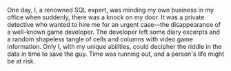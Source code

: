 One day, I, a renowned SQL expert, was minding my own business in my office when suddenly, there was a knock on my door. 
It was a private detective who wanted to hire me for an urgent case—the disappearance of a well-known game developer. 
The developer left some diary excerpts and a random shapeless tangle of cells and columns with video game information. 
Only I, with my unique abilities, could decipher the riddle in the data in time to save the guy. Time was running out, and a person's life might be at risk.
